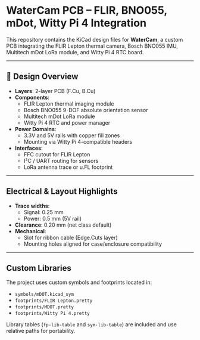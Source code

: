 # WaterCam PCB – FLIR, BNO055, mDot, Witty Pi 4 Integration

This repository contains the KiCad design files for **WaterCam**, a custom PCB integrating the FLIR Lepton thermal camera, Bosch BNO055 IMU, Multitech mDot LoRa module, and Witty Pi 4 RTC board. 

---

## 🔧 Design Overview

- **Layers**: 2-layer PCB (F.Cu, B.Cu)
- **Components**:
  - FLIR Lepton thermal imaging module
  - Bosch BNO055 9-DOF absolute orientation sensor
  - Multitech mDot LoRa module
  - Witty Pi 4 RTC and power manager
- **Power Domains**:
  - 3.3V and 5V rails with copper fill zones
  - Mounting via Witty Pi 4-compatible headers
- **Interfaces**:
  - FFC cutout for FLIR Lepton
  - I²C / UART routing for sensors
  - LoRa antenna trace or u.FL footprint

---

## Electrical & Layout Highlights

- **Trace widths**:
  - Signal: 0.25 mm
  - Power: 0.5 mm (5V rail)
- **Clearance**: 0.20 mm (net class default)
- **Mechanical**:
  - Slot for ribbon cable (Edge.Cuts layer)
  - Mounting holes aligned for case/enclosure compatibility

---

## Custom Libraries

The project uses custom symbols and footprints located in:

- `symbols/mDOT.kicad_sym`
- `footprints/FLIR Lepton.pretty`
- `footprints/MDOT.pretty`
- `footprints/Witty Pi 4.pretty`

Library tables (`fp-lib-table` and `sym-lib-table`) are included and use relative paths for portability.